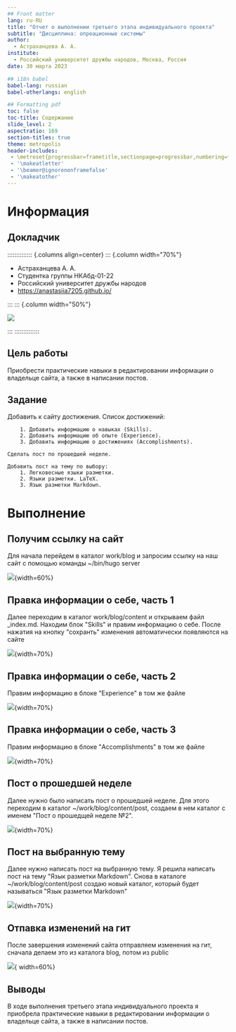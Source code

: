 ```yaml
---
## Front matter
lang: ru-RU
title: "Отчет о выполнении третьего этапа индивидуального проекта"
subtitle: "Дисциплина: опреационные системы"
author:
  - Астраханцева А. А.
institute:
  - Российский университет дружбы народов, Москва, Россия
date: 30 марта 2023

## i18n babel
babel-lang: russian
babel-otherlangs: english

## Formatting pdf
toc: false
toc-title: Содержание
slide_level: 2
aspectratio: 169
section-titles: true
theme: metropolis
header-includes:
 - \metroset{progressbar=frametitle,sectionpage=progressbar,numbering=fraction}
 - '\makeatletter'
 - '\beamer@ignorenonframefalse'
 - '\makeatother'
---
```


# Информация

## Докладчик

:::::::::::::: {.columns align=center}
::: {.column width="70%"}

  * Астраханцева А. А.
  * Студентка группы НКАбд-01-22
  * Российский университет дружбы народов
  * <https://anastasiia7205.github.io/>

:::
::: {.column width="50%"}

![](./image/nastya.jpg)

:::
::::::::::::::

## Цель работы

Приобрести практические навыки в редактировании информации о владельце сайта, а также  в написании постов.

## Задание

Добавить к сайту достижения. Список достижений:

        1. Добавить информацию о навыках (Skills).
        2. Добавить информацию об опыте (Experience).
        3. Добавить информацию о достижениях (Accomplishments).
        
    Сделать пост по прошедшей неделе.
    
    Добавить пост на тему по выбору:
        1. Легковесные языки разметки.
        2. Языки разметки. LaTeX.
        3. Язык разметки Markdown.




# Выполнение 

## Получим ссылку на сайт

Для начала перейдем в каталог work/blog и запросим ссылку на наш сайт с помощью команды ~/bin/hugo sеrver 

![](image/1.png){width=60%}

## Правка информации о себе, часть 1

Далее переходим в каталог work/blog/content и открываем файл _index.md. Находим блок "Skills" и правим информацию о себе. После нажатия на кнопку "сохранть" изменения автоматически появляются на сайте 

![](image/2.png){width=70%}

## Правка информации о себе, часть 2

Правим информацию в блоке "Experience" в том же файле 

![](image/3.png){width=70%}

## Правка информации о себе, часть 3

Правим информацию в блоке "Accomplishments" в том же файле 

![](image/4.png){width=70%}

## Пост о прошедшей неделе

Далее нужно было написать пост о прошедшей неделе. Для этого переходим в каталог ~/work/blog/content/post, создаем в нем каталог с именем "Пост о прошедщей неделе №2". 

![](image/5.png){width=70%}

## Пост на выбранную тему

Далее нужно написать пост на выбранную тему. Я решила написать пост на тему "Язык разметки Markdown". Снова в каталоге ~/work/blog/content/post создаю новый каталог, который будет называться "Язык разметки Markdown"

![](image/6.png){width=70%}

## Отпавка изменений на гит

После завершения изменений сайта отправляем изменения на гит, сначала делаем это из каталога blog, потом из public 

![](image/7.png){ width=60%}


## Выводы

В ходе выполнения третьего этапа индивидуального проекта я приобрела практические навыки в редактировании информации о владельце сайта, а также  в написании постов.













